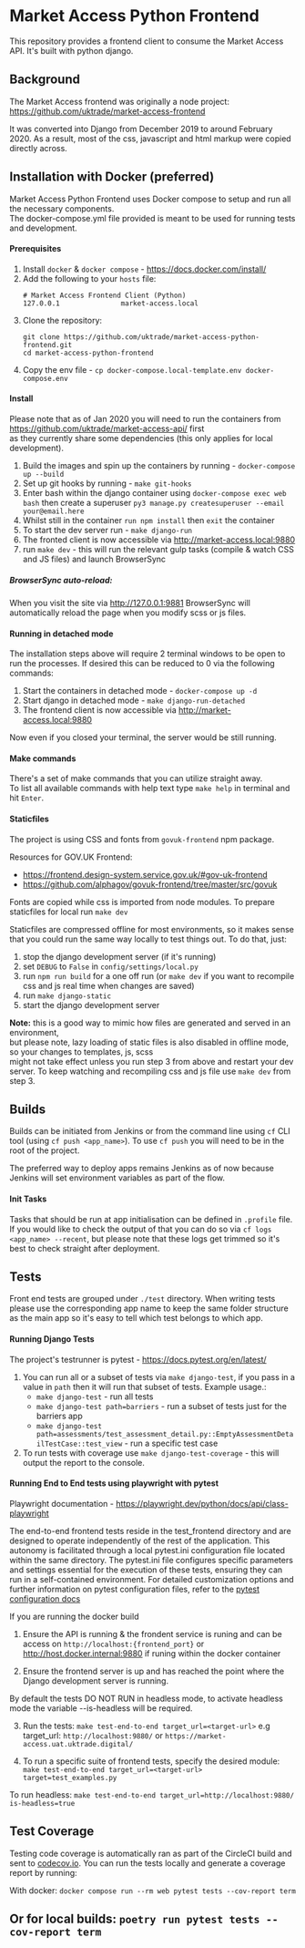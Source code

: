 # Market Access Python Frontend

This repository provides a frontend client to consume the Market Access API.
It's built with python django.

## Background
The Market Access frontend was originally a node project:
https://github.com/uktrade/market-access-frontend

It was converted into Django from December 2019 to around February 2020. As a result, most of the css, javascript and html markup were copied directly across.

## Installation with Docker (preferred)

Market Access Python Frontend uses Docker compose to setup and run all the necessary components. \
The docker-compose.yml file provided is meant to be used for running tests and development.

#### Prerequisites
1. Install `docker` & `docker compose` - https://docs.docker.com/install/
2. Add the following to your `hosts` file:
    ```
    # Market Access Frontend Client (Python)
    127.0.0.1               market-access.local
    ```
3. Clone the repository:
    ```shell
    git clone https://github.com/uktrade/market-access-python-frontend.git
    cd market-access-python-frontend
    ```
4. Copy the env file - `cp docker-compose.local-template.env docker-compose.env`

#### Install
Please note that as of Jan 2020 you will need to run the containers from https://github.com/uktrade/market-access-api/ first \
as they currently share some dependencies (this only applies for local development).
1. Build the images and spin up the containers by running - `docker-compose up --build`
2. Set up git hooks by running - `make git-hooks`
3. Enter bash within the django container using `docker-compose exec web bash`
then create a superuser `py3 manage.py createsuperuser --email your@email.here`
4. Whilst still in the container `run npm install` then `exit` the container
4. To start the dev server run - `make django-run`
5. The fronted client is now accessible via http://market-access.local:9880
6. run `make dev` - this will run the relevant gulp tasks (compile & watch CSS and JS files) and launch BrowserSync

##### BrowserSync auto-reload:
When you visit the site via http://127.0.0.1:9881 BrowserSync will automatically reload the page when you modify scss or js files.


#### Running in detached mode
The installation steps above will require 2 terminal windows to be open to run the processes.
If desired this can be reduced to 0 via the following commands:
1. Start the containers in detached mode - `docker-compose up -d`
2. Start django in detached mode - `make django-run-detached`
3. The frontend client is now accessible via http://market-access.local:9880

Now even if you closed your terminal, the server would be still running.

#### Make commands
There's a set of make commands that you can utilize straight away. \
To list all available commands with help text type `make help` in terminal and hit `Enter`.


#### Staticfiles
The project is using CSS and fonts from `govuk-frontend` npm package.

Resources for GOV.UK Frontend:
- https://frontend.design-system.service.gov.uk/#gov-uk-frontend
- https://github.com/alphagov/govuk-frontend/tree/master/src/govuk

Fonts are copied while css is imported from node modules.
To prepare staticfiles for local run `make dev`

Staticfiles are compressed offline for most environments, so it makes sense that you could run the same way locally to test things out.
To do that, just:
1. stop the django development server (if it's running)
2. set `DEBUG` to `False` in `config/settings/local.py`
3. run `npm run build` for a one off run (or `make dev` if you want to recompile css and js real time when changes are saved)
3. run `make django-static`
4. start the django development server

**Note:** this is a good way to mimic how files are generated and served in an environment, \
but please note, lazy loading of static files is also disabled in offline mode, so your changes to templates, js, scss \
might not take effect unless you run step 3 from above and restart your dev server.
To keep watching and recompiling css and js file use `make dev` from step 3.

## Builds
Builds can be initiated from Jenkins or from the command line using `cf` CLI tool (using `cf push <app_name>`).
To use `cf push` you will need to be in the root of the project.

The preferred way to deploy apps remains Jenkins as of now because Jenkins will set environment variables as part of the flow.

#### Init Tasks
Tasks that should be run at app initialisation can be defined in `.profile` file.
If you would like to check the output of that you can do so via `cf logs <app_name> --recent`, but
please note that these logs get trimmed so it's best to check straight after deployment.


## Tests
Front end tests are grouped under `./test` directory. When writing tests please use the corresponding app name to keep the same folder structure as the main app so it's easy to tell which test belongs to which app.

#### Running Django Tests
The project's testrunner is pytest - https://docs.pytest.org/en/latest/
1. You can run all or a subset of tests via `make django-test`, if you pass in a value in `path` then it will run that subset of tests.
Example usage.:
	- `make django-test` - run all tests
	- `make django-test path=barriers` - run a subset of tests just for the barriers app
	- `make django-test path=assessments/test_assessment_detail.py::EmptyAssessmentDetailTestCase::test_view` - run a specific test case
2. To run tests with coverage use `make django-test-coverage` - this will output the report to the console.

#### Running End to End tests using playwright with pytest
Playwright documentation - https://playwright.dev/python/docs/api/class-playwright

The end-to-end frontend tests reside in the test_frontend directory and are designed to operate independently of the rest of the application. This autonomy is facilitated through a local pytest.ini configuration file located within the same directory. The pytest.ini file configures specific parameters and settings essential for the execution of these tests, ensuring they can run in a self-contained environment. For detailed customization options and further information on pytest configuration files, refer to the [pytest configuration docs](https://docs.pytest.org/en/7.0.x/reference/customize.html)

If you are running the docker build

1. Ensure the API is running & the frondent service is runing and can be access on `http://localhost:{frontend_port}` or http://host.docker.internal:9880 if runing within the docker container

2. Ensure the frontend server is up and has reached the point where the Django development server is running.

By default the tests DO NOT RUN in headless mode, to activate headless mode the variable --is-headless will be required.

3. Run the tests:
`make test-end-to-end target_url=<target-url>` e.g target_url: `http://localhost:9880/` or `https://market-access.uat.uktrade.digital/`

4. To run a specific suite of frontend tests, specify the desired module:
`make test-end-to-end target_url=<target-url> target=test_examples.py`

To run headless:
`make test-end-to-end target_url=http://localhost:9880/ is-headless=true`

## Test Coverage

Testing code coverage is automatically ran as part of the CircleCI build and sent to [codecov.io](https://codecov.io/gh/uktrade/market-access-python-frontend).
You can run the tests locally and generate a coverage report by running:

With docker:
```docker compose run --rm web pytest tests --cov-report term```

Or for local builds:
```poetry run pytest tests --cov-report term```
-----
